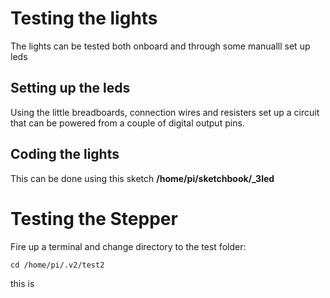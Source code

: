 # Testing the lights 

The lights can be tested both onboard and through some manualll set up leds

## Setting up the leds 
Using the little breadboards, connection wires and resisters set up a circuit that can be powered from a couple of digital output pins. 

## Coding the lights 

This can be done using this sketch **/home/pi/sketchbook/_3led**

# Testing the Stepper

Fire up a terminal and change directory to the test folder:

```
cd /home/pi/.v2/test2
```
 this is 
